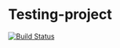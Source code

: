 # Testing-project

[![Build Status](https://travis-ci.org/okafor-chidimma/Testing-project.svg?branch=master)](https://travis-ci.org/okafor-chidimma/Testing-project)
